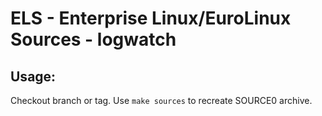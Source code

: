 # ELS - Enterprise Linux/EuroLinux Sources - logwatch
 
## Usage:
  Checkout branch or tag. Use `make sources` to recreate  SOURCE0 archive.
